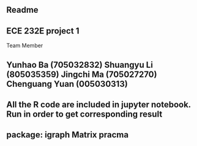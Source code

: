 Readme
------
ECE 232E project 1
------
Team Member

Yunhao Ba (705032832)
Shuangyu Li (805035359)
Jingchi Ma (705027270)
Chenguang Yuan (005030313)
------
All the R code are included in jupyter notebook. Run in order to get corresponding result
------
package:
igraph
Matrix
pracma
-----
